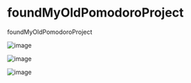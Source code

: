 # foundMyOldPomodoroProject
 foundMyOldPomodoroProject


![image](https://github.com/1darshanpatil/foundMyOldPomodoroProject/assets/72539638/ed74e5f1-12e5-4729-b613-c689562ffb01)


![image](https://github.com/1darshanpatil/foundMyOldPomodoroProject/assets/72539638/f8f18121-9a6c-42ce-be79-35b23ef63032)


![image](https://github.com/1darshanpatil/foundMyOldPomodoroProject/assets/72539638/fd12fc59-5ff7-413e-8294-bb41e183d966)
